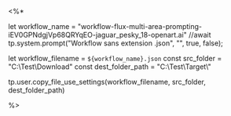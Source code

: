 <%*

let workflow_name = "workflow-flux-multi-area-prompting-iEV0GPNdgjVp68QRYqEO-jaguar_pesky_18-openart.ai"
//await tp.system.prompt("Workflow sans extension .json", "", true, false);

let workflow_filename = `${workflow_name}.json`
const src_folder = "C:\\Test\\Download"
const dest_folder_path = "C:\\Test\\Target\\"


tp.user.copy_file_use_settings(workflow_filename, src_folder, dest_folder_path)

%>